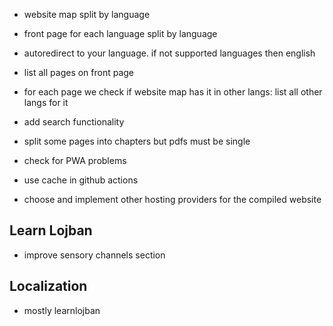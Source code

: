 * website map split by language
* front page for each language split by language
* autoredirect to your language. if not supported languages then english
* list all pages on front page
* for each page we check if website map has it in other langs: list all other langs for it
* add search functionality
* split some pages into chapters but pdfs must be single

* check for PWA problems
* use cache in github actions
* choose and implement other hosting providers for the compiled website

## Learn Lojban

* improve sensory channels section

## Localization

* mostly learnlojban